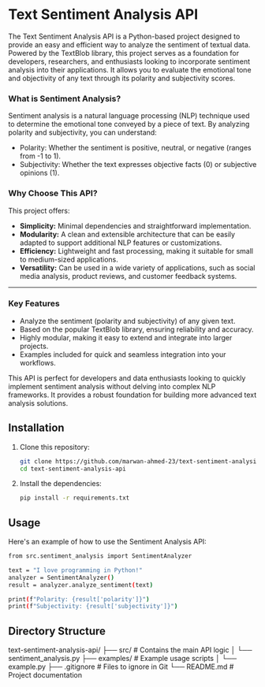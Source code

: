 # Text Sentiment Analysis API

The Text Sentiment Analysis API is a Python-based project designed to provide an easy and efficient way to analyze the sentiment of textual data. Powered by the TextBlob library, this project serves as a foundation for developers, researchers, and enthusiasts looking to incorporate sentiment analysis into their applications. It allows you to evaluate the emotional tone and objectivity of any text through its polarity and subjectivity scores.

### What is Sentiment Analysis?

Sentiment analysis is a natural language processing (NLP) technique used to determine the emotional tone conveyed by a piece of text. By analyzing polarity and subjectivity, you can understand:

- Polarity: Whether the sentiment is positive, neutral, or negative (ranges from -1 to 1).
- Subjectivity: Whether the text expresses objective facts (0) or subjective opinions (1).

### Why Choose This API?

This project offers:

- **Simplicity:** Minimal dependencies and straightforward implementation.
- **Modularity:** A clean and extensible architecture that can be easily adapted to support additional NLP features or customizations.
- **Efficiency:** Lightweight and fast processing, making it suitable for small to medium-sized applications.
- **Versatility:** Can be used in a wide variety of applications, such as social media analysis, product reviews, and customer feedback systems.

---

### Key Features
- Analyze the sentiment (polarity and subjectivity) of any given text.
- Based on the popular TextBlob library, ensuring reliability and accuracy.
- Highly modular, making it easy to extend and integrate into larger projects.
- Examples included for quick and seamless integration into your workflows.

This API is perfect for developers and data enthusiasts looking to quickly implement sentiment analysis without delving into complex NLP frameworks. It provides a robust foundation for building more advanced text analysis solutions.


## Installation
1. Clone this repository:

    ```bash
    git clone https://github.com/marwan-ahmed-23/text-sentiment-analysis-api.git
    cd text-sentiment-analysis-api
    ```

2. Install the dependencies:

    ```bash
    pip install -r requirements.txt
    ```

## Usage

Here's an example of how to use the Sentiment Analysis API:

```bash
from src.sentiment_analysis import SentimentAnalyzer

text = "I love programming in Python!"
analyzer = SentimentAnalyzer()
result = analyzer.analyze_sentiment(text)

print(f"Polarity: {result['polarity']}")
print(f"Subjectivity: {result['subjectivity']}")
```

## Directory Structure

text-sentiment-analysis-api/
├── src/                   # Contains the main API logic
│   └── sentiment_analysis.py
├── examples/              # Example usage scripts
│   └── example.py
├── .gitignore             # Files to ignore in Git
└── README.md              # Project documentation
